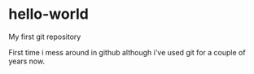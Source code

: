 # hello-world
My first git repository

First time i mess around in github although i've used git for a couple of years now.
